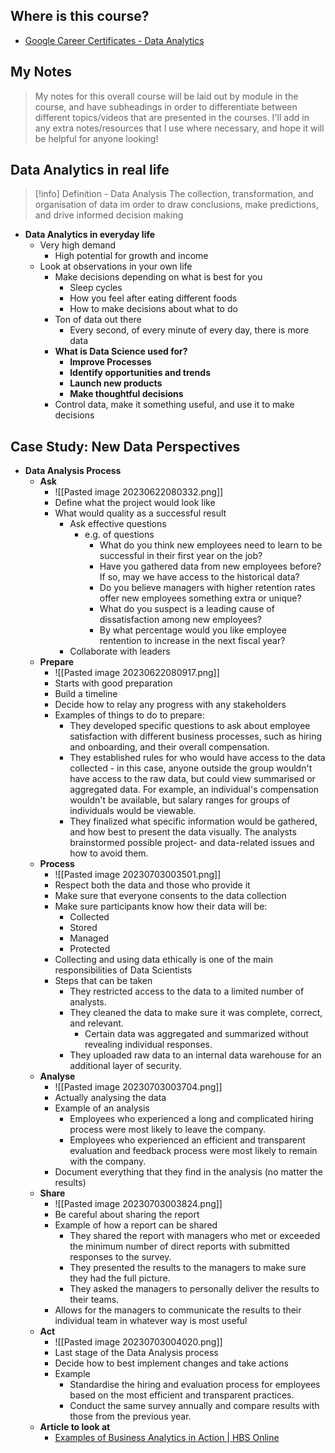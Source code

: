 ## Where is this course?
- [Google Career Certificates - Data Analytics](https://grow.google/certificates/data-analytics/#?modal_active=none)

## My Notes
> My notes for this overall course will be laid out by module in the course, and have subheadings in order to differentiate between different topics/videos that are presented in the courses. I'll add in any extra notes/resources that I use where necessary, and hope it will be helpful for anyone looking!

## Data Analytics in real life
> [!info] Definition - Data Analysis
> The collection, transformation, and organisation of data im order to draw conclusions, make predictions, and drive informed decision making
- **Data Analytics in everyday life**
	- Very high demand
		- High potential for growth and income
	- Look at observations in your own life
		- Make decisions depending on what is best for you
			- Sleep cycles
			- How you feel after eating different foods
			- How to make decisions about what to do
		- Ton of data out there
			- Every second, of every minute of every day, there is more data
		- **What is Data Science used for?**
			- **Improve Processes**
			- **Identify opportunities and trends**
			- **Launch new products**
			- **Make thoughtful decisions**
		- Control data, make it something useful, and use it to make decisions


## Case Study: New Data Perspectives
- **Data Analysis Process**
	- **Ask**
		- ![[Pasted image 20230622080332.png]]
		- Define what the project would look like
		- What would quality as a successful result
			- Ask effective questions
				- e.g. of questions
					- What do you think new employees need to learn to be successful in their first year on the job?
					- Have you gathered data from new employees before? If so, may we have access to the historical data?
					- Do you believe managers with higher retention rates offer new employees something extra or unique?
					- What do you suspect is a leading cause of dissatisfaction among new employees?
					- By what percentage would you like employee rentention to increase in the next fiscal year?
			- Collaborate with leaders
	- **Prepare**
		- ![[Pasted image 20230622080917.png]]
		- Starts with good preparation
		- Build a timeline
		- Decide how to relay any progress with any stakeholders
		- Examples of things to do to prepare:
			- They developed specific questions to ask about employee satisfaction with different business processes, such as hiring and onboarding, and their overall compensation.
			- They established rules for who would have access to the data collected - in this case, anyone outside the group wouldn't have access to the raw data, but could view summarised or aggregated data. For example, an individual's compensation wouldn't be available, but salary ranges for groups of individuals would be viewable.
			- They finalized what specific information would be gathered, and how best to present the data visually. The analysts brainstormed possible project- and data-related issues and how to avoid them.
	- **Process**
		- ![[Pasted image 20230703003501.png]]
		- Respect both the data and those who provide it
		- Make sure that everyone consents to the data collection
		- Make sure participants know how their data will be:
			- Collected
			- Stored
			- Managed
			- Protected
		- Collecting and using data ethically is one of the main responsibilities of Data Scientists
		- Steps that can be taken
			- They restricted access to the data to a limited number of analysts.
			- They cleaned the data to make sure it was complete, correct, and relevant. 
				- Certain data was aggregated and summarized without revealing individual responses. 
			- They uploaded raw data to an internal data warehouse for an additional layer of security. 
	- **Analyse**
		- ![[Pasted image 20230703003704.png]]
		- Actually analysing the data
		- Example of an analysis
			- Employees who experienced a long and complicated hiring process were most likely to leave the company. 
			- Employees who experienced an efficient and transparent evaluation and feedback process were most likely to remain with the company. 
		- Document everything that they find in the analysis (no matter the results)
	- **Share**
		- ![[Pasted image 20230703003824.png]]
		- Be careful about sharing the report
		- Example of how a report can be shared
			- They shared the report with managers who met or exceeded the minimum number of direct reports with submitted responses to the survey. 
			- They presented the results to the managers to make sure they had the full picture. 
			- They asked the managers to personally deliver the results to their teams. 
		- Allows for the managers to communicate the results to their individual team in whatever way is most useful
	- **Act**
		- ![[Pasted image 20230703004020.png]]
		- Last stage of the Data Analysis process
		- Decide how to best implement changes and take actions
		- Example
			- Standardise the hiring and evaluation process for employees based on the most efficient and transparent practices. 
			- Conduct the same survey annually and compare results with those from the previous year.
	- **Article to look at**
		- [Examples of Business Analytics in Action | HBS Online](https://online.hbs.edu/blog/post/business-analytics-examples)


